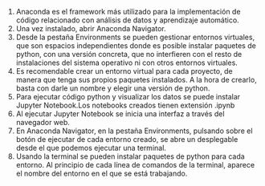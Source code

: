 1. Anaconda es el framework más utilizado para la implementación de código relacionado con análisis de datos y aprendizaje automático.
2. Una vez instalado, abrir Anaconda Navigator. 
3. Desde la pestaña Environments se pueden gestionar entornos virtuales, que son espacios independientes donde es posible instalar paquetes de python, con una versión concreta, que no interfieren con el resto de instalaciones del sistema operativo ni con otros entornos virtuales.
4. Es recomendable crear un entorno virtual para cada proyecto, de manera que tenga sus propios paquetes instalados. A la hora de crearlo, basta con darle un nombre y elegir una versión de python.
5. Para ejecutar código python y visualizar los datos se puede instalar Jupyter Notebook.Los notebooks creados tienen extensión .ipynb
6. Al ejecutar Jupyter Notebook se inicia una interfaz a través del navegador web.
7. En Anaconda Navigator, en la pestaña Environments, pulsando sobre el botón de ejecutar de cada entorno creado, se abre un desplegable desde el que podemos ejecutar una terminal.
8. Usando la terminal se pueden instalar paquetes de python para cada entorno. Al principio de cada línea de comandos de la terminal, aparece el nombre del entorno en el que se está trabajando.
